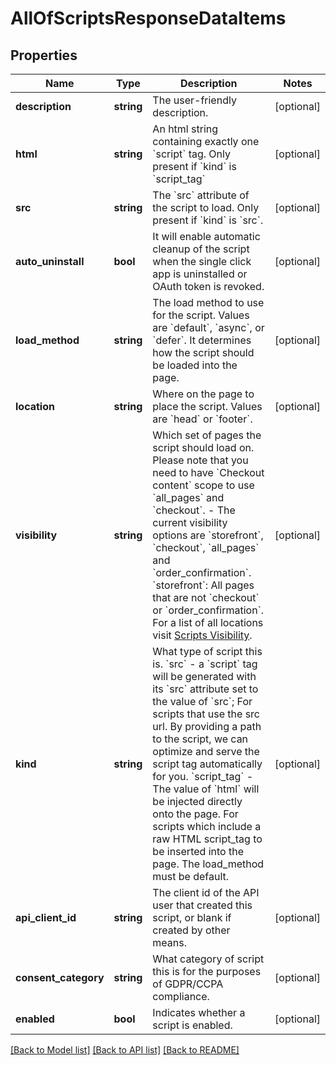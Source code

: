 # AllOfScriptsResponseDataItems

## Properties
Name | Type | Description | Notes
------------ | ------------- | ------------- | -------------
**description** | **string** | The user-friendly description. | [optional] 
**html** | **string** | An html string containing exactly one &#x60;script&#x60; tag. Only present if &#x60;kind&#x60; is &#x60;script_tag&#x60; | [optional] 
**src** | **string** | The &#x60;src&#x60; attribute of the script to load. Only present if &#x60;kind&#x60; is &#x60;src&#x60;. | [optional] 
**auto_uninstall** | **bool** | It will enable automatic cleanup of the script when the single click app is uninstalled or OAuth token is revoked. | [optional] 
**load_method** | **string** | The load method to use for the script. Values are &#x60;default&#x60;, &#x60;async&#x60;, or &#x60;defer&#x60;. It determines how the script should be loaded into the page. | [optional] 
**location** | **string** | Where on the page to place the script. Values are &#x60;head&#x60; or &#x60;footer&#x60;. | [optional] 
**visibility** | **string** | Which set of pages the script should load on.   Please note that you need to have &#x60;Checkout content&#x60; scope to use &#x60;all_pages&#x60; and &#x60;checkout&#x60;.  - The current visibility options are &#x60;storefront&#x60;, &#x60;checkout&#x60;, &#x60;all_pages&#x60; and &#x60;order_confirmation&#x60;.       &#x60;storefront&#x60;: All pages that are not &#x60;checkout&#x60; or &#x60;order_confirmation&#x60;.     For a list of all locations visit [Scripts Visibility](https://developer.bigcommerce.com/api-docs/storefront/scripts-overview#scripts_scripts-visibility). | [optional] 
**kind** | **string** | What type of script this is.  &#x60;src&#x60; - a &#x60;script&#x60; tag will be generated with its &#x60;src&#x60; attribute set to the value of &#x60;src&#x60;; For scripts that use the src url. By providing a path to the script, we can optimize and serve the script tag automatically for you.  &#x60;script_tag&#x60; - The value of &#x60;html&#x60; will be injected directly onto the page. For scripts which include a raw HTML script_tag to be inserted into the page. The load_method must be default. | [optional] 
**api_client_id** | **string** | The client id of the API user that created this script, or blank if created by other means. | [optional] 
**consent_category** | **string** | What category of script this is for the purposes of GDPR/CCPA compliance. | [optional] 
**enabled** | **bool** | Indicates whether a script is enabled. | [optional] 

[[Back to Model list]](../../README.md#documentation-for-models) [[Back to API list]](../../README.md#documentation-for-api-endpoints) [[Back to README]](../../README.md)

